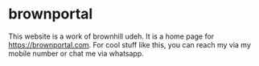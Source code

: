 # brownportal
This website is a work of brownhill udeh. It is a home page for https://brownportal.com. For cool stuff like this, you can reach my via my mobile number or chat me via whatsapp. 
